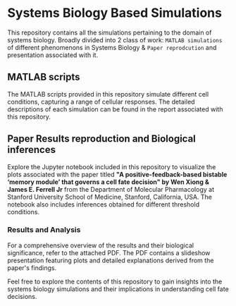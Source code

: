 # Systems Biology Based Simulations

This repository contains all the simulations pertaining to the domain of systems biology. Broadly divided into 2 class of work: `MATLAB simulations` of different phenomenons in Systems Biology & `Paper reprodcution` and presentation associated with it.

##  MATLAB scripts
The MATLAB scripts provided in this repository simulate different cell conditions, capturing a range of cellular responses. The detailed descriptions of each simulation can be found in the report associated with this repository.

## Paper Results reproduction and Biological inferences 
Explore the Jupyter notebook included in this repository to visualize the plots associated with the paper titled **"A positive-feedback-based bistable ‘memory module’ that governs a cell fate decision" by Wen Xiong & James E. Ferrell Jr** from the Department of Molecular Pharmacology at Stanford University School of Medicine, Stanford, California, USA. The notebook also includes inferences obtained for different threshold conditions.

### Results and Analysis
For a comprehensive overview of the results and their biological significance, refer to the attached PDF. The PDF contains a slideshow presentation featuring plots and detailed explanations derived from the paper's findings.

Feel free to explore the contents of this repository to gain insights into the systems biology simulations and their implications in understanding cell fate decisions.
